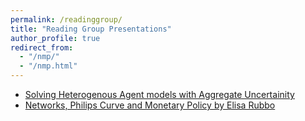 ```yaml
---
permalink: /readinggroup/
title: "Reading Group Presentations"
author_profile: true
redirect_from: 
  - "/nmp/"
  - "/nmp.html"
---
```



- [Solving Heterogenous Agent models with Aggregate Uncertainity](https://rschhina.github.io/files/Macro_Reading_Group_Presentation.pdf)
- [Networks, Philips Curve and Monetary Policy by Elisa Rubbo](https://rschhina.github.io/files/network_philips.pdf) <br>
